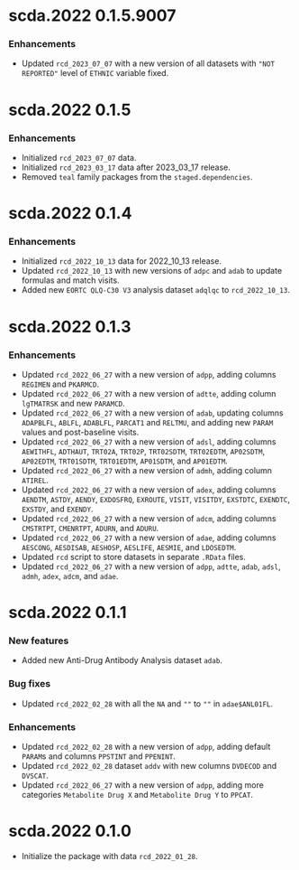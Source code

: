 # scda.2022 0.1.5.9007

### Enhancements

* Updated `rcd_2023_07_07` with a new version of all datasets with `"NOT REPORTED"` level of `ETHNIC` variable fixed.

# scda.2022 0.1.5

### Enhancements

* Initialized `rcd_2023_07_07` data.
* Initialized `rcd_2023_03_17` data after 2023_03_17 release.
* Removed `teal` family packages from the `staged.dependencies`.

# scda.2022 0.1.4

### Enhancements

* Initialized `rcd_2022_10_13` data for 2022_10_13 release.
* Updated `rcd_2022_10_13` with new versions of `adpc` and `adab` to update formulas and match visits.
* Added new `EORTC QLQ-C30 V3` analysis dataset `adqlqc` to `rcd_2022_10_13`.

# scda.2022 0.1.3

### Enhancements

* Updated `rcd_2022_06_27` with a new version of `adpp`, adding columns `REGIMEN` and `PKARMCD`.
* Updated `rcd_2022_06_27` with a new version of `adtte`, adding column `lgTMATRSK` and new `PARAMCD`.
* Updated `rcd_2022_06_27` with a new version of `adab`, updating columns `ADAPBLFL`, `ABLFL`, `ADABLFL`, `PARCAT1` and `RELTMU`, 
  and adding new `PARAM` values and post-baseline visits.
* Updated `rcd_2022_06_27` with a new version of `adsl`, adding columns `AEWITHFL`, `ADTHAUT`, `TRT02A`, `TRT02P`, `TRT02SDTM`, 
  `TRT02EDTM`, `AP02SDTM`, `AP02EDTM`, `TRT01SDTM`, `TRT01EDTM`, `AP01SDTM`, and `AP01EDTM`.
* Updated `rcd_2022_06_27` with a new version of `admh`, adding column `ATIREL`.
* Updated `rcd_2022_06_27` with a new version of `adex`, adding columns `AENDTM`, `ASTDY`, `AENDY`, `EXDOSFRQ`, `EXROUTE`, `VISIT`, 
  `VISITDY`, `EXSTDTC`, `EXENDTC`, `EXSTDY`, and `EXENDY`.
* Updated `rcd_2022_06_27` with a new version of `adcm`, adding columns `CMSTRTPT`, `CMENRTPT`, `ADURN`, and `ADURU`.
* Updated `rcd_2022_06_27` with a new version of `adae`, adding columns `AESCONG`, `AESDISAB`, `AESHOSP`, `AESLIFE`, `AESMIE`, and `LDOSEDTM`.
* Updated `rcd` script to store datasets in separate `.RData` files.
* Updated `rcd_2022_06_27` with a new version of `adpp`, `adtte`, `adab`, `adsl`, `admh`, `adex`, `adcm`, and `adae`.

# scda.2022 0.1.1

### New features 

* Added new Anti-Drug Antibody Analysis dataset `adab`.

### Bug fixes

* Updated `rcd_2022_02_28` with all the `NA` and `""` to `""` in `adae$ANL01FL`.

### Enhancements
  
* Updated `rcd_2022_02_28` with a new version of `adpp`, adding default `PARAM`s and columns `PPSTINT` and `PPENINT`.
* Updated `rcd_2022_02_28` dataset `addv` with new columns `DVDECOD` and `DVSCAT`.
* Updated `rcd_2022_06_27` with a new version of `adpp`, adding more categories `Metabolite Drug X` and `Metabolite Drug Y` to `PPCAT`.
# scda.2022 0.1.0

* Initialize the package with data `rcd_2022_01_28`.
